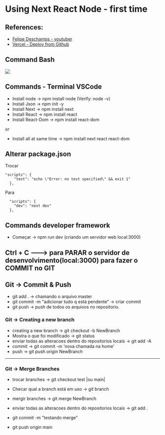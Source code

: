 # Using Next React Node -  first time

## References:
- [Felipe Deschamps - youtuber](https://www.youtube.com/watch?v=EW7m2WIvFgQ)
- [ Vercel - Deploy from Github ](https://vercel.com/)



## Command Bash
![](https://i.imgur.com/n4FfvdX.png)


## Commands - Terminal VSCode
- Install node -> npm install node (Verify: node -v)
- Install Json -> npm init -y
- Install Next -> npm install next
- Install React -> npm install react
- Install React-Dom -> npm install react-dom

or

- Install all at same time -> npm install next react react-dom

## Alterar package.json
Trocar 
````
"scripts": {
    "test": "echo \"Error: no test specified\" && exit 1"
  },
````
Para
`````
  "scripts": {
    "dev": "next dev"
  },
`````

## Commands developer framework
- Começar -> npm run dev (criando um servidor web local:3000)

## Ctrl + C ---> para PARAR o servidor de desenvolvimento(local:3000) para fazer o COMMIT no GIT

## Git -> Commit & Push
- git add . -> chamando o arquivo master
- git commit -m "adicionar tudo q está pendente" -> criar commit
- git push -> push de todos os arquivos no repositorio.

### Git -> Creating a new branch
- creating a new branch -> git checkout -b NewBranch
- Mostra o que foi modificado -> git status
- enviar todas as alteracoes dentro do repositorios locais  -> git add -A
- commit -> git commit -m 'nova chamada na home'
- push -> git push origin NewBranch
-------------

### Git -> Merge Branches
- trocar branches -> git checkout test |ou main|
- Checar qual a branch está em uso -> git branch

- mergir branches -> git merge NewBranch
- enviar todas as alteracoes dentro do repositorios locais -> git add .
- git commit -m "testando merge"
- git push origin main